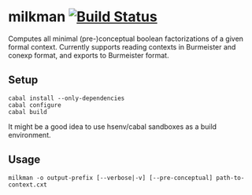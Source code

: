 # milkman [![Build Status](https://travis-ci.org/mmarx/milkman.svg?branch=master)](https://travis-ci.org/mmarx/milkman)

Computes all minimal (pre-)conceptual boolean factorizations of a
given formal context.  Currently supports reading contexts in
Burmeister and conexp format, and exports to Burmeister format.

## Setup
    cabal install --only-dependencies
    cabal configure
    cabal build

It might be a good idea to use hsenv/cabal sandboxes as a build environment.

## Usage
    milkman -o output-prefix [--verbose|-v] [--pre-conceptual] path-to-context.cxt
